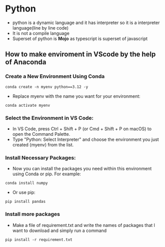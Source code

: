 # Python
- python is a dynamic language and it has interpreter so it is a interpreter language(line by line code)
- It is not a compile language
- Superset of python is **Mojo** as typescript is superset of javascript


## How to make enviroment in VScode by the help of Anaconda
### Create a New Environment Using Conda
```
conda create -n myenv python==3.12 -y
```
- Replace myenv with the name you want for your environment:

```
conda activate myenv
```


### Select the Environment in VS Code:
* In VS Code, press Ctrl + Shift + P (or Cmd + Shift + P on macOS) to open the Command Palette.
* Type "Python: Select Interpreter" and choose the environment you just created (myenv) from the list.


### Install Necessary Packages:
* Now you can install the packages you need within this environment using Conda or pip. For example:
```
conda install numpy

```
* Or use pip:
```
pip install pandas

```

### Install more packages
* Make a file of requirement.txt and write the names of packages that I want to download and simply run a command
```
pip install -r requirement.txt
```